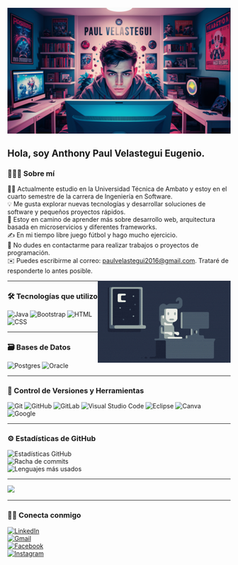 ![Paul Velastegui](Paulvelastegui3.png)

## Hola, soy Anthony Paul Velastegui Eugenio.

### 👨🏻‍💻 Sobre mí

👨‍💻 Actualmente estudio en la Universidad Técnica de Ambato y estoy en el cuarto semestre de la carrera de Ingeniería en Software.  
💡 Me gusta explorar nuevas tecnologías y desarrollar soluciones de software y pequeños proyectos rápidos.  
🌱 Estoy en camino de aprender más sobre desarrollo web, arquitectura basada en microservicios y diferentes frameworks.  
✍️ En mi tiempo libre juego fútbol y hago mucho ejercicio.  
💬 No dudes en contactarme para realizar trabajos o proyectos de programación.  
✉️ Puedes escribirme al correo: paulvelastegui2016@gmail.com. Trataré de responderte lo antes posible.  

<img alt="Night Coding" src="https://raw.githubusercontent.com/AVS1508/AVS1508/master/assets/Night-Coding.gif" align="right"/>

---

### 🛠 Tecnologías que utilizo

![Java](https://img.shields.io/badge/java-%23ED8B00.svg?style=for-the-badge&logo=java&logoColor=white)
![Bootstrap](https://img.shields.io/badge/bootstrap-%23563D7C.svg?style=for-the-badge&logo=bootstrap&logoColor=white)
![HTML](https://img.shields.io/badge/html5-%23E34F26.svg?style=for-the-badge&logo=html5&logoColor=white)
![CSS](https://img.shields.io/badge/css3-%231572B6.svg?style=for-the-badge&logo=css3&logoColor=white)

---

### 🗃 Bases de Datos

![Postgres](https://img.shields.io/badge/postgres-%23316192.svg?style=for-the-badge&logo=postgresql&logoColor=white)
![Oracle](https://img.shields.io/badge/oracle-red.svg?style=for-the-badge&logo=oracle&logoColor=white)

---

### 🧰 Control de Versiones y Herramientas

![Git](https://img.shields.io/badge/git-%23F05033.svg?style=for-the-badge&logo=git&logoColor=white)
![GitHub](https://img.shields.io/badge/github-%23121011.svg?style=for-the-badge&logo=github&logoColor=white)
![GitLab](https://img.shields.io/badge/gitlab-%23181717.svg?style=for-the-badge&logo=gitlab&logoColor=white)
![Visual Studio Code](https://img.shields.io/badge/Visual%20Studio%20Code-0078d7.svg?style=for-the-badge&logo=visual-studio-code&logoColor=white)
![Eclipse](https://img.shields.io/badge/Eclipse-FE7A16.svg?style=for-the-badge&logo=Eclipse&logoColor=white)
![Canva](https://img.shields.io/badge/Canva-%2300C4CC.svg?style=for-the-badge&logo=Canva&logoColor=white)
![Google](https://img.shields.io/badge/google-%234285F4.svg?style=for-the-badge&logo=google&logoColor=white)

---

### ⚙️ Estadísticas de GitHub

![Estadísticas GitHub](https://github-readme-stats.vercel.app/api?username=PAUL-23VE&theme=dark&hide_border=false&include_all_commits=false&count_private=false)  
![Racha de commits](https://github-readme-streak-stats.herokuapp.com/?user=PAUL-23VE&theme=dark&hide_border=false)  
![Lenguajes más usados](https://github-readme-stats.vercel.app/api/top-langs/?username=PAUL-23VE&theme=dark&hide_border=false&include_all_commits=false&count_private=false&layout=compact)

---

[![](https://visitcount.itsvg.in/api?id=PAUL-23VE&icon=0&color=0)](https://visitcount.itsvg.in)

---

### 🤝🏻 Conecta conmigo

[![LinkedIn](https://img.shields.io/badge/LinkedIn-Perfil-blue?style=for-the-badge&logo=linkedin&logoColor=white)](https://www.linkedin.com/in/paul-velastegui-703942226/)  
[![Gmail](https://img.shields.io/badge/Gmail-Contacto-red?style=for-the-badge&logo=gmail&logoColor=white)](mailto:paulvelastegui2016@gmail.com)  
[![Facebook](https://img.shields.io/badge/Facebook-Perfil-blue?style=for-the-badge&logo=facebook&logoColor=white)](https://www.facebook.com/share/SrhqBRczNkvDVtLj/?mibextid=LQQJ4d)  
[![Instagram](https://img.shields.io/badge/Instagram-Perfil-orange?style=for-the-badge&logo=instagram&logoColor=white)](https://www.instagram.com/)
